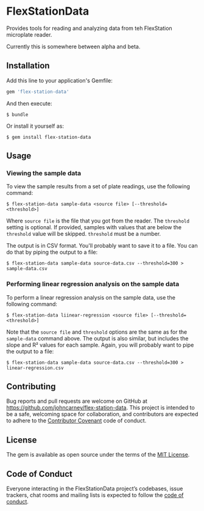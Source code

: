 # FlexStationData

Provides tools for reading and analyzing data from teh FlexStation microplate
reader.

Currently this is somewhere between alpha and beta.

## Installation

Add this line to your application's Gemfile:

```ruby
gem 'flex-station-data'
```

And then execute:

    $ bundle

Or install it yourself as:

    $ gem install flex-station-data

## Usage

### Viewing the sample data

To view the sample results from a set of plate readings, use the following
command:

    $ flex-station-data sample-data <source file> [--threshold=<threshold>]

Where `source file` is the file that you got from the reader. The `threshold`
setting is optional. If provided, samples with values that are below the
`threshold` value will be skipped. `threshold` must be a number.

The output is in CSV format. You'll probably want to save it to a file. You
can do that by piping the output to a file:

    $ flex-station-data sample-data source-data.csv --threshold=300 > sample-data.csv

### Performing linear regression analysis on the sample data

To perform a linear regression analysis on the sample data, use the following
command:

    $ flex-station-data liinear-regression <source file> [--threshold=<threshold>]

Note that the `source file` and `threshold` options are the same as for the
`sample-data` command above. The output is also similar, but includes the
slope and R² values for each sample. Again, you will probably want to pipe the
output to a file:

    $ flex-station-data sample-data source-data.csv --threshold=300 > linear-regression.csv

## Contributing

Bug reports and pull requests are welcome on GitHub at https://github.com/johncarney/flex-station-data. This project is intended to be a safe, welcoming space for collaboration, and contributors are expected to adhere to the [Contributor Covenant](http://contributor-covenant.org) code of conduct.

## License

The gem is available as open source under the terms of the [MIT License](https://opensource.org/licenses/MIT).

## Code of Conduct

Everyone interacting in the FlexStationData project’s codebases, issue trackers, chat rooms and mailing lists is expected to follow the [code of conduct](https://github.com/johncarney/flex-station-data/blob/master/CODE_OF_CONDUCT.md).
